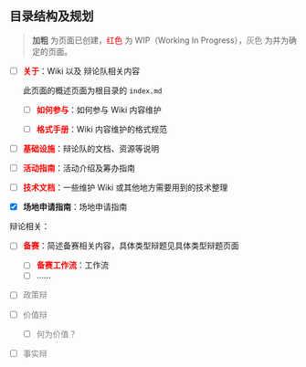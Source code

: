 ## 目录结构及规划

> **加粗** 为页面已创建，<font color="red">红色</font> 为 WIP（Working In Progress），<font color="gray">灰色</font> 为并为确定的页面。

- [ ] **<font color="red">关于</font>**：Wiki 以及 辩论队相关内容

  此页面的概述页面为根目录的 `index.md`

  - [ ] **<font color="red">如何参与</font>**：如何参与 Wiki 内容维护

  - [ ] **<font color="red">格式手册</font>**：Wiki 内容维护的格式规范

- [ ] **<font color="red">基础设施</font>**：辩论队的文档、资源等说明

- [ ] **<font color="red">活动指南</font>**：活动介绍及筹办指南

- [ ] **<font color="red">技术文档</font>**：一些维护 Wiki 或其他地方需要用到的技术整理

- [x] **场地申请指南**：场地申请指南

辩论相关：

- [ ] **<font color="red">备赛</font>**：简述备赛相关内容，具体类型辩题见具体类型辩题页面
  - [ ] **<font color="red">备赛工作流</font>**：工作流
  - [ ] ……
- [ ] <font color="gray">政策辩</font>
- [ ] <font color="gray">价值辩</font>
  - [ ] <font color="gray">何为价值？</font>
- [ ] <font color="gray">事实辩</font>



